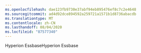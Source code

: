 ```yaml
---
ms.openlocfilehash: dae123fb9730e37abf94eb895476ef8c7c2e4648
ms.sourcegitcommit: ad4d92dce894592a259721a1571b1d8736abacdb
ms.translationtype: MT
ms.contentlocale: zh-CN
ms.lasthandoff: 08/04/2020
ms.locfileid: "87577340"
---
```

 <span data-ttu-id="c5683-101">Hyperion Essbase</span><span class="sxs-lookup"><span data-stu-id="c5683-101">Hyperion Essbase</span></span> 